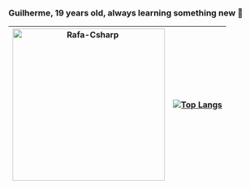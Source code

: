 ### Guilherme, 19 years old, always learning something new 👋

|<img align="center" alt="Rafa-Csharp" height="300" width="300" src="https://github.com/guilhermemoraes1/guilhermemoraes1/assets/127672759/d4c46f3f-14c0-4030-874d-b64c8ece1da2">|[![Top Langs](https://github-readme-stats.vercel.app/api/top-langs/?username=guilhermemoraes1&exclude_repo=html-css)](https://github.com/anuraghazra/github-readme-stats)|
|----------|----------|
<!--
**guilhermemoraes1/guilhermemoraes1** is a ✨ _special_ ✨ repository because its `README.md` (this file) appears on your GitHub profile.

Here are some ideas to get you started:

- 🔭 I’m currently working on ...
- 🌱 I’m currently learning ...
- 👯 I’m looking to collaborate on ...
- 🤔 I’m looking for help with ...
- 💬 Ask me about ...
- 📫 How to reach me: ...
- 😄 Pronouns: ...
- ⚡ Fun fact: ...
-->
